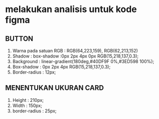 # melakukan analisis untuk kode figma

## BUTTON

1. Warna pada satuan RGB : RGB(64,223,159), RGB(62,213,152)
2. Shadow : box-shadow :0px 2px 4px 0px RGB(15,218,137,0.3);
3. Background : linear-gradient(180deg,#40DF9F 0%,#3ED598 100%);
4. Box-shadow : 0px 2px 4px RGB(15,218,137,0.3);
5. Border-radius : 12px;

## MENENTUKAN UKURAN CARD

1. Height : 210px;
2. Width : 150px;
3. border-radius : 25px;